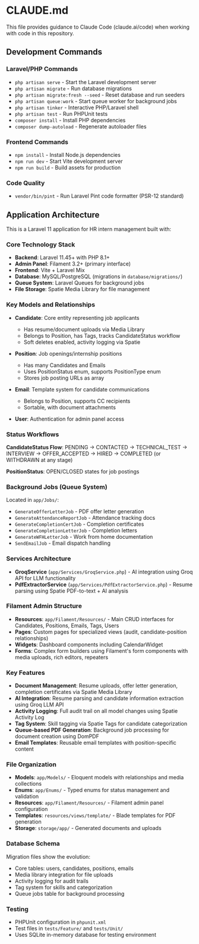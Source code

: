 # CLAUDE.md

This file provides guidance to Claude Code (claude.ai/code) when working with code in this repository.

## Development Commands

### Laravel/PHP Commands
- `php artisan serve` - Start the Laravel development server
- `php artisan migrate` - Run database migrations
- `php artisan migrate:fresh --seed` - Reset database and run seeders
- `php artisan queue:work` - Start queue worker for background jobs
- `php artisan tinker` - Interactive PHP/Laravel shell
- `php artisan test` - Run PHPUnit tests
- `composer install` - Install PHP dependencies
- `composer dump-autoload` - Regenerate autoloader files

### Frontend Commands
- `npm install` - Install Node.js dependencies
- `npm run dev` - Start Vite development server
- `npm run build` - Build assets for production

### Code Quality
- `vendor/bin/pint` - Run Laravel Pint code formatter (PSR-12 standard)

## Application Architecture

This is a Laravel 11 application for HR intern management built with:

### Core Technology Stack
- **Backend**: Laravel 11.45+ with PHP 8.1+
- **Admin Panel**: Filament 3.2+ (primary interface)
- **Frontend**: Vite + Laravel Mix
- **Database**: MySQL/PostgreSQL (migrations in `database/migrations/`)
- **Queue System**: Laravel Queues for background jobs
- **File Storage**: Spatie Media Library for file management

### Key Models and Relationships
- **Candidate**: Core entity representing job applicants
  - Has resume/document uploads via Media Library
  - Belongs to Position, has Tags, tracks CandidateStatus workflow
  - Soft deletes enabled, activity logging via Spatie
  
- **Position**: Job openings/internship positions
  - Has many Candidates and Emails
  - Uses PositionStatus enum, supports PositionType enum
  - Stores job posting URLs as array

- **Email**: Template system for candidate communications
  - Belongs to Position, supports CC recipients
  - Sortable, with document attachments

- **User**: Authentication for admin panel access

### Status Workflows
**CandidateStatus Flow**: PENDING → CONTACTED → TECHNICAL_TEST → INTERVIEW → OFFER_ACCEPTED → HIRED → COMPLETED (or WITHDRAWN at any stage)

**PositionStatus**: OPEN/CLOSED states for job postings

### Background Jobs (Queue System)
Located in `app/Jobs/`:
- `GenerateOfferLetterJob` - PDF offer letter generation
- `GenerateAttendanceReportJob` - Attendance tracking docs
- `GenerateCompletionCertJob` - Completion certificates
- `GenerateCompletionLetterJob` - Completion letters
- `GenerateWFHLetterJob` - Work from home documentation
- `SendEmailJob` - Email dispatch handling

### Services Architecture
- **GroqService** (`app/Services/GroqService.php`) - AI integration using Groq API for LLM functionality
- **PdfExtractorService** (`app/Services/PdfExtractorService.php`) - Resume parsing using Spatie PDF-to-text + AI analysis

### Filament Admin Structure
- **Resources**: `app/Filament/Resources/` - Main CRUD interfaces for Candidates, Positions, Emails, Tags, Users
- **Pages**: Custom pages for specialized views (audit, candidate-position relationships)
- **Widgets**: Dashboard components including CalendarWidget
- **Forms**: Complex form builders using Filament's form components with media uploads, rich editors, repeaters

### Key Features
- **Document Management**: Resume uploads, offer letter generation, completion certificates via Spatie Media Library
- **AI Integration**: Resume parsing and candidate information extraction using Groq LLM API
- **Activity Logging**: Full audit trail on all model changes using Spatie Activity Log
- **Tag System**: Skill tagging via Spatie Tags for candidate categorization
- **Queue-based PDF Generation**: Background job processing for document creation using DomPDF
- **Email Templates**: Reusable email templates with position-specific content

### File Organization
- **Models**: `app/Models/` - Eloquent models with relationships and media collections
- **Enums**: `app/Enums/` - Typed enums for status management and validation
- **Resources**: `app/Filament/Resources/` - Filament admin panel configuration
- **Templates**: `resources/views/template/` - Blade templates for PDF generation
- **Storage**: `storage/app/` - Generated documents and uploads

### Database Schema
Migration files show the evolution:
- Core tables: users, candidates, positions, emails
- Media library integration for file uploads
- Activity logging for audit trails
- Tag system for skills and categorization
- Queue jobs table for background processing

### Testing
- PHPUnit configuration in `phpunit.xml`
- Test files in `tests/Feature/` and `tests/Unit/`
- Uses SQLite in-memory database for testing environment